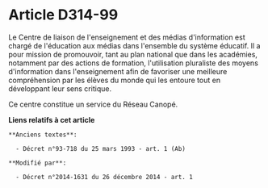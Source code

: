 # Article D314-99

Le Centre de liaison de l'enseignement et des médias d'information est chargé de l'éducation aux médias dans l'ensemble du
système éducatif. Il a pour mission de promouvoir, tant au plan national que dans les académies, notamment par des actions de
formation, l'utilisation pluraliste des moyens d'information dans l'enseignement afin de favoriser une meilleure
compréhension par les élèves du monde qui les entoure tout en développant leur sens critique. 

Ce centre constitue un service du    Réseau Canopé.

**Liens relatifs à cet article**

	**Anciens textes**:

	  - Décret n°93-718 du 25 mars 1993 - art. 1 (Ab)

	**Modifié par**:

	  - Décret n°2014-1631 du 26 décembre 2014 - art. 1
